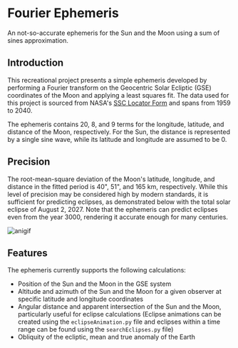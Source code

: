 # Fourier Ephemeris

An not-so-accurate ephemeris for the Sun and the Moon using a sum of sines approximation.

## Introduction

This recreational project presents a simple ephemeris developed by performing a Fourier transform on the Geocentric Solar Ecliptic (GSE) coordinates of the Moon and applying a least squares fit. The data used for this project is sourced from NASA's [SSC Locator Form](https://sscweb.gsfc.nasa.gov/cgi-bin/Locator.cgi) and spans from 1959 to 2040.

The ephemeris contains 20, 8, and 9 terms for the longitude, latitude, and distance of the Moon, respectively. For the Sun, the distance is represented by a single sine wave, while its latitude and longitude are assumed to be 0.

## Precision

The root-mean-square deviation of the Moon's latitude, longitude, and distance in the fitted period is 40", 51", and 165 km, respectively. While this level of precision may be considered high by modern standards, it is sufficient for predicting eclipses, as demonstrated below with the total solar eclipse of August 2, 2027. Note that the ephemeris can predict eclipses even from the year 3000, rendering it accurate enough for many centuries.

![anigif](https://github.com/PedroKKr/fourierEphem/assets/52111108/2182c447-dc76-451c-a769-c4d6ca8b9768)

## Features

The ephemeris currently supports the following calculations:

- Position of the Sun and the Moon in the GSE system
- Altitude and azimuth of the Sun and the Moon for a given observer at specific latitude and longitude coordinates
- Angular distance and apparent intersection of the Sun and the Moon, particularly useful for eclipse calculations (Eclipse animations can be created using the `eclipseAnimation.py` file and eclipses within a time range can be found using the `searchEclipses.py` file)
- Obliquity of the ecliptic, mean and true anomaly of the Earth
